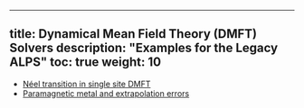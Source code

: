 
---
title: Dynamical Mean Field Theory (DMFT) Solvers
description: "Examples for the Legacy ALPS"
toc: true
weight: 10
---

- [Néel transition in single site DMFT](neel)
- [Paramagnetic metal and extrapolation errors](paramagnetic)









